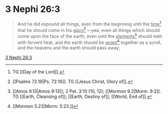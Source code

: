 # 3 Nephi 26:3

> And he did expound all things, even from the beginning until the <u>time</u>[^a] that he should come in his <u>glory</u>[^b] —yea, even all things which should come upon the face of the earth, even until the <u>elements</u>[^c] should melt with fervent heat, and the earth should be <u>wrapt</u>[^d] together as a scroll, and the heavens and the earth should pass away;

[3 Nephi 26:3](https://www.churchofjesuschrist.org/study/scriptures/bofm/3-ne/26?lang=eng&id=p3#p3)


[^a]: TG [[Day of the Lord]].
[^b]: [[Psalms 72.19|Ps. 72:19]]. TG [[Jesus Christ, Glory of]].
[^c]: [[Amos 9.13|Amos 9:13]]; 2 Pet. 3:10 (10, 12); [[Mormon 9.2|Morm. 9:2]]. TG [[Earth, Cleansing of]]; [[Earth, Destiny of]]; [[World, End of]].
[^d]: [[Mormon 5.23|Morm. 5:23.]]
